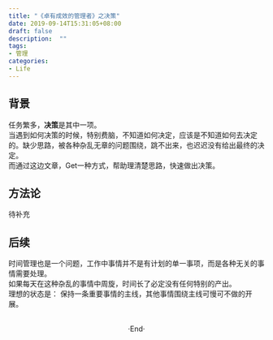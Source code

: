 ```yaml
---
title: "《卓有成效的管理者》之决策"
date: 2019-09-14T15:31:05+08:00
draft: false
description:  ""
tags: 
- 管理
categories: 
- Life
---
```


## 背景
任务繁多，**决策**是其中一项。  
当遇到如何决策的时候，特别费脑，不知道如何决定，应该是不知道如何去决定的。缺少思路，被各种杂乱无章的问题围绕，跳不出来，也迟迟没有给出最终的决定。  
而通过这边文章，Get一种方式，帮助理清楚思路，快速做出决策。  

## 方法论 
待补充

## 后续 
时间管理也是一个问题，工作中事情并不是有计划的单一事项，而是各种无关的事情需要处理。  
如果每天在这种杂乱的事情中周旋，时间长了必定没有任何特别的产出。  
理想的状态是： 保持一条重要事情的主线，其他事情围绕主线可慢可不做的开展。 

<br>

<center>  ·End·  </center>
